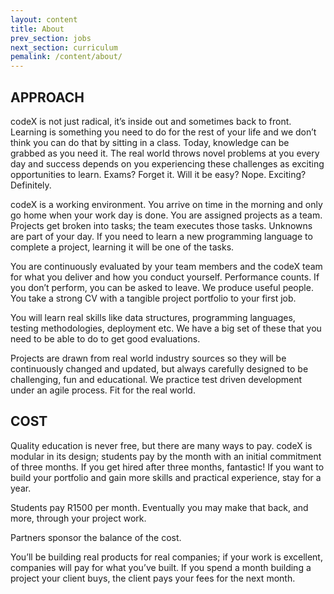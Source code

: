 ```yaml
---
layout: content
title: About
prev_section: jobs
next_section: curriculum
pemalink: /content/about/
---
```



## APPROACH

codeX is not just radical, it’s inside out and sometimes back to front. Learning is something you need to do for the rest of your life and we don’t think you can do that by sitting in a class. Today, knowledge can be grabbed as you need it. The real world throws novel problems at you every day and success depends on you experiencing these challenges as exciting opportunities to learn. Exams? Forget it. Will it be easy? Nope. Exciting? Definitely.

codeX is a working environment. You arrive on time in the morning and only go home when your work day is done.  You are assigned projects as a team. Projects get broken into tasks; the team executes those tasks. Unknowns are part of your day. If you need to learn a new programming language to complete a project, learning it will be one of the tasks.

You are continuously evaluated by your team members and the codeX team for what you deliver and how you conduct yourself. Performance counts. If you don’t perform, you can be asked to leave. We produce useful people. You take a strong CV with a tangible project portfolio to your first job.

You will learn real skills like data structures, programming languages, testing methodologies, deployment etc. We have a big set of these that you need to be able to do to get good evaluations. 

Projects are drawn from real world industry sources so they will be continuously changed and updated, but always carefully designed to be challenging, fun and educational. We practice test driven development under an agile process. Fit for the real world.

## COST

Quality education is never free, but there are many ways to pay. codeX is modular in its design; students pay by the month with an initial commitment of three months. If you get hired after three months, fantastic! If you want to build your portfolio and gain more skills and practical experience, stay for a year.

Students pay R1500 per month. Eventually you may make that back, and more, through your project work.

Partners sponsor the balance of the cost.

You’ll be building real products for real companies; if your work is excellent, companies will pay for what you’ve built. If you spend a month building a project your client buys, the client pays your fees for the next month.